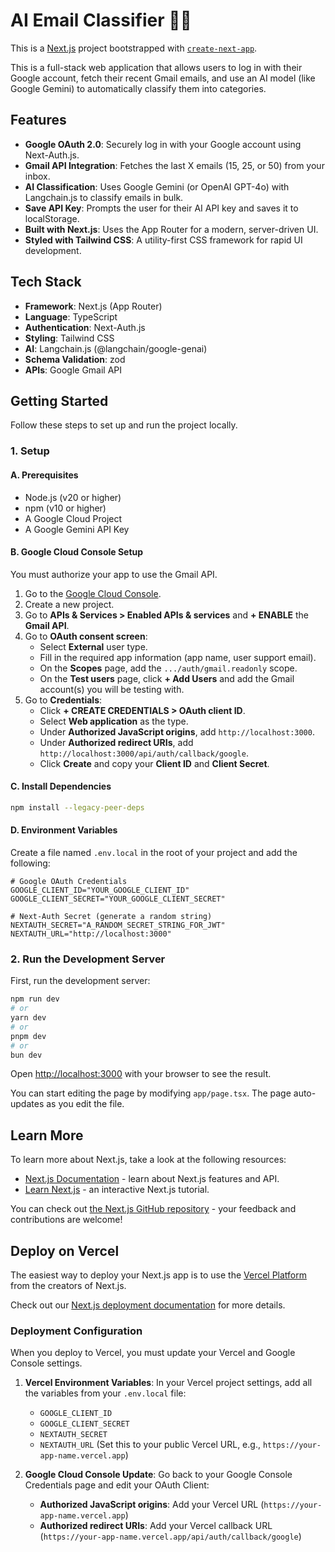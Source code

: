 # AI Email Classifier 📧✨

This is a [Next.js](https://nextjs.org) project bootstrapped with [`create-next-app`](https://nextjs.org/docs/app/api-reference/cli/create-next-app).

This is a full-stack web application that allows users to log in with their Google account, fetch their recent Gmail emails, and use an AI model (like Google Gemini) to automatically classify them into categories.

## Features

-   **Google OAuth 2.0**: Securely log in with your Google account using Next-Auth.js.
-   **Gmail API Integration**: Fetches the last X emails (15, 25, or 50) from your inbox.
-   **AI Classification**: Uses Google Gemini (or OpenAI GPT-4o) with Langchain.js to classify emails in bulk.
-   **Save API Key**: Prompts the user for their AI API key and saves it to localStorage.
-   **Built with Next.js**: Uses the App Router for a modern, server-driven UI.
-   **Styled with Tailwind CSS**: A utility-first CSS framework for rapid UI development.

## Tech Stack

-   **Framework**: Next.js (App Router)
-   **Language**: TypeScript
-   **Authentication**: Next-Auth.js
-   **Styling**: Tailwind CSS
-   **AI**: Langchain.js (@langchain/google-genai)
-   **Schema Validation**: zod
-   **APIs**: Google Gmail API

## Getting Started

Follow these steps to set up and run the project locally.

### 1. Setup

#### A. Prerequisites

-   Node.js (v20 or higher)
-   npm (v10 or higher)
-   A Google Cloud Project
-   A Google Gemini API Key

#### B. Google Cloud Console Setup

You must authorize your app to use the Gmail API.

1.  Go to the [Google Cloud Console](https://console.cloud.google.com/).
2.  Create a new project.
3.  Go to **APIs & Services > Enabled APIs & services** and **+ ENABLE** the **Gmail API**.
4.  Go to **OAuth consent screen**:
    -   Select **External** user type.
    -   Fill in the required app information (app name, user support email).
    -   On the **Scopes** page, add the `.../auth/gmail.readonly` scope.
    -   On the **Test users** page, click **+ Add Users** and add the Gmail account(s) you will be testing with.
5.  Go to **Credentials**:
    -   Click **+ CREATE CREDENTIALS > OAuth client ID**.
    -   Select **Web application** as the type.
    -   Under **Authorized JavaScript origins**, add `http://localhost:3000`.
    -   Under **Authorized redirect URIs**, add `http://localhost:3000/api/auth/callback/google`.
    -   Click **Create** and copy your **Client ID** and **Client Secret**.

#### C. Install Dependencies

```bash
npm install --legacy-peer-deps
```

#### D. Environment Variables

Create a file named `.env.local` in the root of your project and add the following:

```
# Google OAuth Credentials
GOOGLE_CLIENT_ID="YOUR_GOOGLE_CLIENT_ID"
GOOGLE_CLIENT_SECRET="YOUR_GOOGLE_CLIENT_SECRET"

# Next-Auth Secret (generate a random string)
NEXTAUTH_SECRET="A_RANDOM_SECRET_STRING_FOR_JWT"
NEXTAUTH_URL="http://localhost:3000"
```

### 2. Run the Development Server

First, run the development server:

```bash
npm run dev
# or
yarn dev
# or
pnpm dev
# or
bun dev
```

Open [http://localhost:3000](http://localhost:3000) with your browser to see the result.

You can start editing the page by modifying `app/page.tsx`. The page auto-updates as you edit the file.

## Learn More

To learn more about Next.js, take a look at the following resources:

-   [Next.js Documentation](https://nextjs.org/docs) - learn about Next.js features and API.
-   [Learn Next.js](https://nextjs.org/learn) - an interactive Next.js tutorial.

You can check out [the Next.js GitHub repository](https://github.com/vercel/next.js) - your feedback and contributions are welcome!

## Deploy on Vercel

The easiest way to deploy your Next.js app is to use the [Vercel Platform](https://vercel.com/new?utm_medium=default-template&filter=next.js&utm_source=create-next-app&utm_campaign=create-next-app-readme) from the creators of Next.js.

Check out our [Next.js deployment documentation](https://nextjs.org/docs/app/building-your-application/deploying) for more details.

### Deployment Configuration

When you deploy to Vercel, you must update your Vercel and Google Console settings.

1.  **Vercel Environment Variables**: In your Vercel project settings, add all the variables from your `.env.local` file:
    -   `GOOGLE_CLIENT_ID`
    -   `GOOGLE_CLIENT_SECRET`
    -   `NEXTAUTH_SECRET`
    -   `NEXTAUTH_URL` (Set this to your public Vercel URL, e.g., `https://your-app-name.vercel.app`)

2.  **Google Cloud Console Update**: Go back to your Google Console Credentials page and edit your OAuth Client:
    -   **Authorized JavaScript origins**: Add your Vercel URL (`https://your-app-name.vercel.app`)
    -   **Authorized redirect URIs**: Add your Vercel callback URL (`https://your-app-name.vercel.app/api/auth/callback/google`)